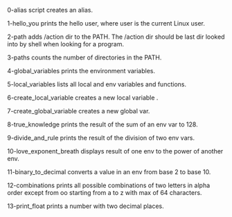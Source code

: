 0-alias script creates an alias.

1-hello_you prints the hello user, where user is the current Linux user.

2-path adds /action dir to the PATH. The /action dir should be last dir looked into by shell when looking for a program.

3-paths counts the number of directories in the PATH.

4-global_variables prints the environment variables.

5-local_variables lists all local and env variables and functions.

6-create_local_variable creates a new local variable .

7-create_global_variable creates a new global var.

8-true_knowledge prints the result of the sum of an env var to 128.

9-divide_and_rule prints the result of the division of two env vars.

10-love_exponent_breath displays result of one env to the power of another env.

11-binary_to_decimal converts a value in an env from base 2 to base 10.

12-combinations prints all possible combinations of two letters in alpha order except from oo starting from a to z with max of 64 characters.

13-print_float prints a number with two decimal places.
